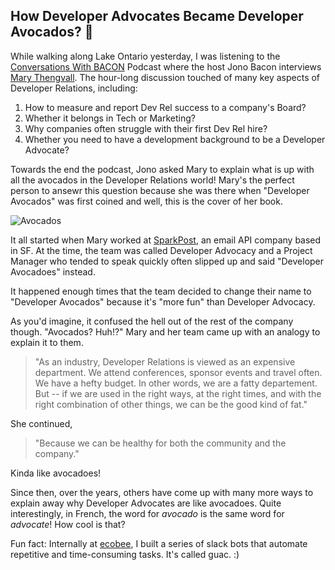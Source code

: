 ## How Developer Advocates Became Developer Avocados? 🥑

While walking along Lake Ontario yesterday, I was listening to the [Conversations With BACON](https://open.spotify.com/show/3ctdqzv045voVNMstm2qMz) Podcast where the host Jono Bacon interviews [Mary Thengvall](https://www.listennotes.com/podcasts/conversations-with/mary-thengvall-on-developer-R2PniqNhYeV/). The hour-long discussion touched of many key aspects of Developer Relations, including:

1. How to measure and report Dev Rel success to a company's Board?
2. Whether it belongs in Tech or Marketing?
3. Why companies often struggle with their first Dev Rel hire?
4. Whether you need to have a development background to be a Developer Advocate?

Towards the end the podcast, Jono asked Mary to explain what is up with all the avocados in the Developer Relations world! Mary's the perfect person to ansewr this question because she was there when "Developer Avocados" was first coined and well, this is the cover of her book.

![Avocados](https://imgur.com/CF9IzYo.png)

It all started when Mary worked at [SparkPost](https://developers.sparkpost.com/api/), an email API company based in SF. At the time, the team was called Developer Advocacy and a Project Manager who tended to speak quickly often slipped up and said "Developer Avocadoes" instead. 

It happened enough times that the team decided to change their name to "Developer Avocados" because it's "more fun" than Developer Advocacy.

As you'd imagine, it confused the hell out of the rest of the company though. "Avocados? Huh!?" Mary and her team came up with an analogy to explain it to them.

> "As an industry, Developer Relations is viewed as an expensive department. We attend conferences, sponsor events and travel often. We have a hefty budget. In other words, we are a fatty departement. But -- if we are used in the right ways, at the right times, and with the right combination of other things, we can be the good kind of fat."

She continued, 

> "Because we can be healthy for both the community and the company."

Kinda like avocadoes! 

Since then, over the years, others have come up with many more ways to explain away why Developer Advocates are like avocadoes. Quite interestingly, in French, the word for *avocado* is the same word for *advocate*! How cool is that?

Fun fact: Internally at [ecobee](https://www.ecobee.com/), I built a series of slack bots that automate repetitive and time-consuming tasks. It's called guac. :)

